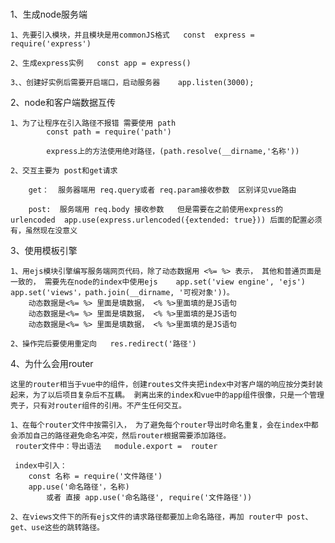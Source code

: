 #

1、生成node服务端

    1、先要引入模块，并且模块是用commonJS格式   const  express = require('express')

    2、生成express实例   const app = express()

    3、、创建好实例后需要开启端口，启动服务器    app.listen(3000);

 2、node和客户端数据互传

    1、为了让程序在引入路径不报错 需要使用 path
            const path = require('path')

            express上的方法使用绝对路径，(path.resolve(__dirname,'名称'))

    2、交互主要为 post和get请求    

        get：  服务器端用 req.query或者 req.param接收参数  区别详见vue路由

        post:  服务端用 req.body 接收参数   但是需要在之前使用express的urlencoded  app.use(express.urlencoded({extended: true})) 后面的配置必须有，虽然现在没意义

3、使用模板引擎

    1、用ejs模块引擎编写服务端网页代码，除了动态数据用 <%= %> 表示， 其他和普通页面是一致的， 需要先在node的index中使用ejs    app.set('view engine', 'ejs')     app.set('views'，path.join(__dirname, '可视对象'))。
        动态数据是<%= %> 里面是填数据， <% %>里面填的是JS语句
        动态数据是<%= %> 里面是填数据， <% %>里面填的是JS语句
        动态数据是<%= %> 里面是填数据， <% %>里面填的是JS语句

    2、操作完后要使用重定向   res.redirect('路径')

4、为什么会用router

    这里的router相当于vue中的组件，创建routes文件夹把index中对客户端的响应按分类封装起来，为了以后项目复杂后不互耦。 剥离出来的index和vue中的app组件很像，只是一个管理壳子，只有对router组件的引用。不产生任何交互。

    1、在每个router文件中按需引入， 为了避免每个router导出时命名重复，会在index中都会添加自己的路径避免命名冲突，然后router根据需要添加路径。
     router文件中：导出语法   module.export =  router

     index中引入：
        const 名称 = require('文件路径')
        app.use('命名路径'，名称)         
            或者 直接 app.use('命名路径', require('文件路径'))

    2、在views文件下的所有ejs文件的请求路径都要加上命名路径，再加 router中 post、get、use这些的跳转路径。
